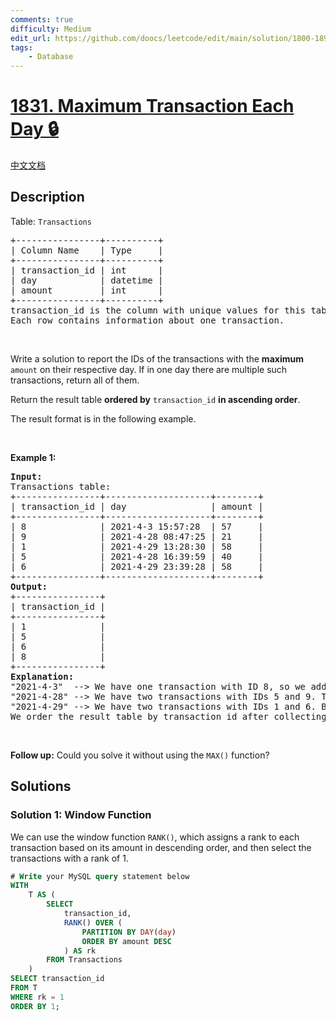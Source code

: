 ```yaml
---
comments: true
difficulty: Medium
edit_url: https://github.com/doocs/leetcode/edit/main/solution/1800-1899/1831.Maximum%20Transaction%20Each%20Day/README_EN.md
tags:
    - Database
---
```


<!-- problem:start -->

# [1831. Maximum Transaction Each Day 🔒](https://leetcode.com/problems/maximum-transaction-each-day)

[中文文档](/solution/1800-1899/1831.Maximum%20Transaction%20Each%20Day/README.md)

## Description

<!-- description:start -->

<p>Table: <code>Transactions</code></p>

<pre>
+----------------+----------+
| Column Name    | Type     |
+----------------+----------+
| transaction_id | int      |
| day            | datetime |
| amount         | int      |
+----------------+----------+
transaction_id is the column with unique values for this table.
Each row contains information about one transaction.
</pre>

<p>&nbsp;</p>

<p>Write a solution&nbsp;to report the IDs of the transactions with the <strong>maximum</strong> <code>amount</code> on their respective day. If in one day there are multiple such transactions, return all of them.</p>

<p>Return the result table <strong>ordered by</strong> <code>transaction_id</code> <strong> in ascending order</strong>.</p>

<p>The result format is in the following example.</p>

<p>&nbsp;</p>
<p><strong class="example">Example 1:</strong></p>

<pre>
<strong>Input:</strong> 
Transactions table:
+----------------+--------------------+--------+
| transaction_id | day                | amount |
+----------------+--------------------+--------+
| 8              | 2021-4-3 15:57:28  | 57     |
| 9              | 2021-4-28 08:47:25 | 21     |
| 1              | 2021-4-29 13:28:30 | 58     |
| 5              | 2021-4-28 16:39:59 | 40     |
| 6              | 2021-4-29 23:39:28 | 58     |
+----------------+--------------------+--------+
<strong>Output:</strong> 
+----------------+
| transaction_id |
+----------------+
| 1              |
| 5              |
| 6              |
| 8              |
+----------------+
<strong>Explanation:</strong> 
&quot;2021-4-3&quot;  --&gt; We have one transaction with ID 8, so we add 8 to the result table.
&quot;2021-4-28&quot; --&gt; We have two transactions with IDs 5 and 9. The transaction with ID 5 has an amount of 40, while the transaction with ID 9 has an amount of 21. We only include the transaction with ID 5 as it has the maximum amount this day.
&quot;2021-4-29&quot; --&gt; We have two transactions with IDs 1 and 6. Both transactions have the same amount of 58, so we include both in the result table.
We order the result table by transaction_id after collecting these IDs.
</pre>

<p>&nbsp;</p>
<p><strong>Follow up:</strong> Could you solve it without using the <code>MAX()</code> function?</p>

<!-- description:end -->

## Solutions

<!-- solution:start -->

### Solution 1: Window Function

We can use the window function `RANK()`, which assigns a rank to each transaction based on its amount in descending order, and then select the transactions with a rank of $1$.

<!-- tabs:start -->

```sql
# Write your MySQL query statement below
WITH
    T AS (
        SELECT
            transaction_id,
            RANK() OVER (
                PARTITION BY DAY(day)
                ORDER BY amount DESC
            ) AS rk
        FROM Transactions
    )
SELECT transaction_id
FROM T
WHERE rk = 1
ORDER BY 1;
```

<!-- tabs:end -->

<!-- solution:end -->

<!-- problem:end -->
